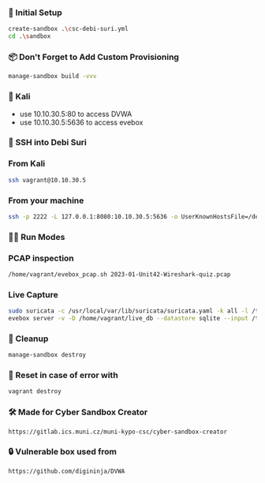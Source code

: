 ### 🚀 Initial Setup
```bash
create-sandbox .\csc-debi-suri.yml
cd .\sandbox
```
### 📦 Don't Forget to Add Custom Provisioning
```bash
manage-sandbox build -vvv
```

### 🐉 Kali  
- use 10.10.30.5:80 to access DVWA
- use 10.10.30.5:5636 to access evebox

### 🔑 SSH into Debi Suri
### From Kali
```bash
ssh vagrant@10.10.30.5 
```

### From your machine
```bash
ssh -p 2222 -L 127.0.0.1:8080:10.10.30.5:5636 -o UserKnownHostsFile=/dev/null -o StrictHostKeyChecking=no -o LogLevel=ERROR -o IdentitiesOnly=yes -i ~/.vagrant.d/insecure_private_key vagrant@127.0.0.1
```

### 🏃‍♂️ Run Modes
### PCAP inspection
```bash
/home/vagrant/evebox_pcap.sh 2023-01-Unit42-Wireshark-quiz.pcap
```

### Live Capture
```bash
sudo suricata -c /usr/local/var/lib/suricata/suricata.yaml -k all -l /tmp/suricata/ -i enp0s8
evebox server -v -D /home/vagrant/live_db --datastore sqlite --input /tmp/suricata/eve.json --host 10.10.30.5
```

### 🧹 Cleanup
```bash
manage-sandbox destroy
```

### 🐛 Reset in case of error with 
```bash
vagrant destroy
```

### 🛠️ Made for Cyber Sandbox Creator
```
https://gitlab.ics.muni.cz/muni-kypo-csc/cyber-sandbox-creator
```

### 🔒 Vulnerable box used from
```
https://github.com/digininja/DVWA
```
